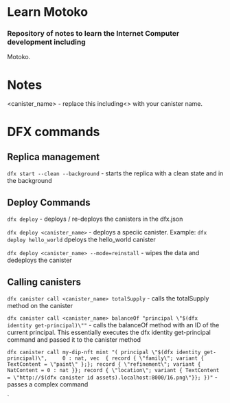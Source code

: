 # Learn Motoko 

### Repository of notes to learn the Internet Computer development including 
Motoko.

# Notes
<canister_name> - replace this including<> with your canister name.


# DFX commands 

## Replica management
`dfx start --clean --background` - starts the replica with a clean state and in the background


## Deploy Commands

`dfx deploy` - deploys / re-deploys the canisters in the dfx.json

`dfx deploy <canister_name>` - deploys a speciic canister. Example: `dfx deploy hello_world` dpeloys the hello_world canister 

`dfx deploy <canister_name> --mode=reinstall` - wipes the data and dedeploys the canister

## Calling canisters

`dfx canister call <canister_name> totalSupply` - calls the totalSupply method on the canister

`dfx canister call <canister_name> balanceOf "principal \"$(dfx identity get-principal)\""` - calls the balanceOf method with an ID of the current principal. This essentially executes the dfx identity get-principal command and passed it to the canister method

`dfx canister call my-dip-nft mint "(
    principal \"$(dfx identity get-principal)\",    
    0 : nat,
    vec 
        {
            record { \"family\"; variant { TextContent = \"paint\" };};
            record { \"refinement\"; variant { NatContent = 0 : nat }};
            record { \"location\"; variant { TextContent = \"http://$(dfx canister id assets).localhost:8000/16.png\"}};
    })"` - passes a complex command 


`
